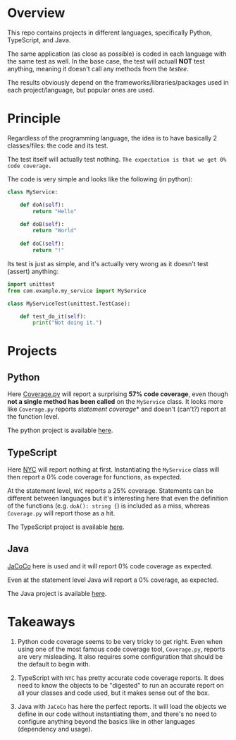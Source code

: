 # Overview

This repo contains projects in different languages, specifically Python, TypeScript, and Java.

The same application (as close as possible) is coded in each language with the same test as well.
In the base case, the test will actuall **NOT** test anything, meaning it doesn't call any methods from the *testee*.

The results obviously depend on the frameworks/libraries/packages used in each project/language, but popular ones are used.

# Principle

Regardless of the programming language, the idea is to have basically 2 classes/files: the code and its test.

The test itself will actually test nothing. `The expectation is that we get 0% code coverage.`


The code is very simple and looks like the following (in python):

```python
class MyService:

    def doA(self):
        return "Hello"

    def doB(self):
        return "World"
    
    def doC(self):
        return "!"
```

Its test is just as simple, and it's actually very wrong as it doesn't test (assert) anything:

```python
import unittest
from com.example.my_service import MyService

class MyServiceTest(unittest.TestCase):

    def test_do_it(self):
        print("Not doing it.")
```


# Projects

## Python

Here [Coverage.py](https://coverage.readthedocs.io/en/6.4.2/) will report a surprising **57% code coverage**, even though **not a single method has been called** on the `MyService` class.
It looks more like `Coverage.py` reports *statement coverage** and doesn't (can't?) report at the function level.

The python project is available [here](./python/myapp).

## TypeScript

Here [NYC](https://github.com/istanbuljs/nyc) will report nothing at first. Instantiating the `MyService` class will then report a 0% code coverage for functions, as expected.

At the statement level, `NYC` reports a 25% coverage. Statements can be different between languages but it's interesting here that even the definition of the functions (e.g. `doA(): string {`) is included as a miss, whereas `Coverage.py` will report those as a hit.

The TypeScript project is available [here](./ts/myapp).

## Java

[JaCoCo](https://github.com/jacoco/jacoco) here is used and it will report 0% code coverage as expected.

Even at the statement level Java will report a 0% coverage, as expected.

The Java project is available [here](./java/myapp).

# Takeaways

1. Python code coverage seems to be very tricky to get right. Even when using one of the most famous code coverage tool, `Coverage.py`, reports are very misleading. It also requires some configuration that should be the default to begin with.

2. TypeScript with `NYC` has pretty accurate code coverage reports. It does need to know the objects to be "digested" to run an accurate report on all your classes and code used, but it makes sense out of the box.

3. Java with `JaCoCo` has here the perfect reports. It will load the objects we define in our code without instantiating them, and there's no need to configure anything beyond the basics like in other languages (dependency and usage).
